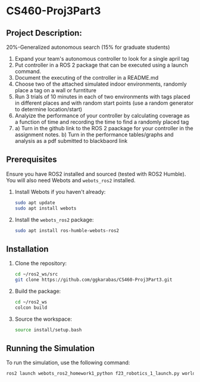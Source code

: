 # CS460-Proj3Part3

## Project Description: 

20%-Generalized autonomous search (15% for graduate students)
1. Expand your team's autonomous controller to look for a single april tag
2. Put controller in a ROS 2 package that can be executed using a launch command.
3. Document the executing of the controller in a README.md
4. Choose two of the attached simulated indoor environments, randomly place a tag on a wall or furntiture
5. Run 3 trials of 10 minutes in each of two environments with tags placed in different places and with random start points (use a random generator to determine location/start)
6. Analyize the performance of your controller by calculating coverage as a function of time and recording the time to find a randomly placed tag
7. a) Turn in the github link to the ROS 2 paackage for your controller in the assignment notes. b) Turn in the performance tables/graphs and analysis as a pdf submitted to blackbaord link




## Prerequisites

Ensure you have ROS2 installed and sourced (tested with ROS2 Humble). You will also need Webots and `webots_ros2` installed.

1. Install Webots if you haven't already:
    ```bash
    sudo apt update
    sudo apt install webots
    ```

2. Install the `webots_ros2` package:
    ```bash
    sudo apt install ros-humble-webots-ros2
    ```

## Installation

1. Clone the repository:
    ```bash
    cd ~/ros2_ws/src
    git clone https://github.com/ggkarabas/CS460-Proj3Part3.git
    ```

2. Build the package:
    ```bash
    cd ~/ros2_ws
    colcon build
    ```

3. Source the workspace:
    ```bash
    source install/setup.bash
    ```

## Running the Simulation

To run the simulation, use the following command:

```bash
ros2 launch webots_ros2_homework1_python f23_robotics_1_launch.py world:=maze1_smallest.wbt
```
